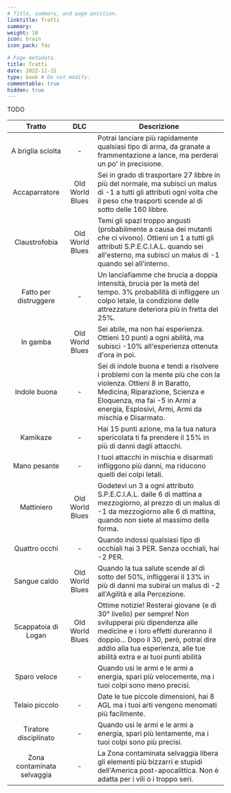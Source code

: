 ```yaml
---
# Title, summary, and page position.
linktitle: Tratti
summary: 
weight: 10
icon: brain
icon_pack: fas

# Page metadata.
title: Tratti
date: 2022-11-15
type: book # Do not modify.
commentable: true
hidden: true
---
```


<div class="fnv">

TODO


|           Tratto           |       DLC       | Descrizione                                                                                                                                                                                                                                                  |
|:--------------------------:|:---------------:|--------------------------------------------------------------------------------------------------------------------------------------------------------------------------------------------------------------------------------------------------------------|
|      A briglia sciolta     |        -        | Potrai lanciare più rapidamente qualsiasi tipo di arma, da granate a frammentazione a lance, ma perderai un po' in precisione.                                                                                                                               |
|        Accaparratore       | Old World Blues | Sei in grado di trasportare 27 libbre in più del normale, ma subisci un malus di -1 a tutti gli attributi ogni volta che il peso che trasporti scende al di sotto delle 160 libbre.                                                                          |
|        Claustrofobia       | Old World Blues | Temi gli spazi troppo angusti (probabilmente a causa dei mutanti che ci vivono).  Ottieni un 1 a tutti gli attributi S.P.E.C.I.A.L. quando sei all'esterno, ma subisci un malus di -1 quando sei all'interno.                                                |
|    Fatto per distruggere   |        -        | Un lanciafiamme che brucia a doppia intensità, brucia per la metà del tempo. 3% probabilità di infliggere un colpo letale, la condizione delle attrezzature deteriora più in fretta del 25%.                                                                 |
|          In gamba          | Old World Blues | Sei abile, ma non hai esperienza.  Ottieni 10 punti a ogni abilità, ma subisci -10% all'esperienza ottenuta d'ora in poi.                                                                                                                                    |
|        Indole buona        |        -        | Sei di indole buona e tendi a risolvere i problemi con la mente più che con la violenza. Ottieni 8 in Baratto, Medicina, Riparazione, Scienza e Eloquenza, ma fai -5 in Armi a energia, Esplosivi, Armi, Armi da mischia e Disarmato.                        |
|          Kamikaze          |        -        | Hai 15 punti azione, ma la tua natura spericolata ti fa prendere il 15% in più di danni dagli attacchi.                                                                                                                                                      |
|        Mano pesante        |        -        | I tuoi attacchi in mischia e disarmati infliggono più danni, ma riducono quelli dei colpi letali.                                                                                                                                                            |
|         Mattiniero         | Old World Blues | Godetevi un 3 a ogni attributo S.P.E.C.I.A.L. dalle 6 di mattina a mezzogiorno, al prezzo di un malus di -1 da mezzogiorno alle 6 di mattina, quando non siete al massimo della forma.                                                                       |
|        Quattro occhi       |        -        | Quando indossi qualsiasi tipo di occhiali hai 3 PER. Senza occhiali, hai -2 PER.                                                                                                                                                                             |
|        Sangue caldo        | Old World Blues | Quando la tua salute scende al di sotto del 50%, infliggerai il 13% in più di danni ma subirai un malus di -2 all'Agilità e alla Percezione.                                                                                                                 |
|     Scappatoia di Logan    | Old World Blues | Ottime notizie! Resterai giovane (e di 30° livello) per sempre! Non svilupperai più dipendenza alle medicine e i loro effetti dureranno il doppio... Dopo il 30, però, potrai dire addio alla tua esperienza, alle tue abilità extra e ai tuoi punti abilità |
|        Sparo veloce        |        -        | Quando usi le armi e le armi a energia, spari più velocemente, ma i tuoi colpi sono meno precisi.                                                                                                                                                            |
|       Telaio piccolo       |        -        | Date le tue piccole dimensioni, hai 8 AGL ma i tuoi arti vengono menomati più facilmente.                                                                                                                                                                    |
|    Tiratore disciplinato   |        -        | Quando usi le armi e le armi a energia, spari più lentamente, ma i tuoi colpi sono più precisi.                                                                                                                                                              |
| Zona contaminata selvaggia |        -        | La Zona contaminata selvaggia libera gli elementi più bizzarri e stupidi dell'America post-apocalittica. Non è adatta per i vili o i troppo seri.                                                                                                            |


</div>

